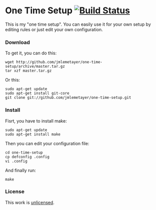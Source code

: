 # One Time Setup [![Build Status][1]][2]

This is my "one time setup". You can easily use it for your own setup by editing
rules or just edit your own configuration.

### Download

To get it, you can do this:

	wget http://github.com/jmlemetayer/one-time-setup/archive/master.tar.gz
	tar xzf master.tar.gz

Or this:

	sudo apt-get update
	sudo apt-get install git-core
	git clone git://github.com/jmlemetayer/one-time-setup.git

### Install

Fisrt, you have to install make:

	sudo apt-get update
	sudo apt-get install make

Then you can edit your configuration file:

	cd one-time-setup
	cp defconfig .config
	vi .config

And finally run:

	make

### License

This work is [unlicensed][3].

[1]: https://travis-ci.org/jmlemetayer/one-time-setup.png?branch=master
[2]: https://travis-ci.org/jmlemetayer/one-time-setup
[3]: http://unlicense.org "Unlicense"

